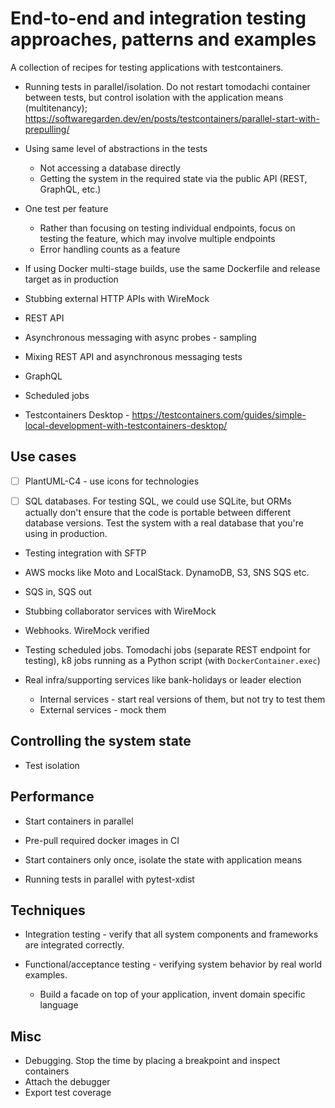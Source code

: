 # End-to-end and integration testing approaches, patterns and examples

A collection of recipes for testing applications with testcontainers.

- Running tests in parallel/isolation. Do not restart tomodachi container between tests,
  but control isolation with the application means (multitenancy);
  <https://softwaregarden.dev/en/posts/testcontainers/parallel-start-with-prepulling/>
- Using same level of abstractions in the tests
  - Not accessing a database directly
  - Getting the system in the required state via the public API (REST, GraphQL, etc.)
- One test per feature
  - Rather than focusing on testing individual endpoints,
    focus on testing the feature, which may involve multiple endpoints
  - Error handling counts as a feature
- If using Docker multi-stage builds, use the same Dockerfile and release
  target as in production
- Stubbing external HTTP APIs with WireMock
- REST API
- Asynchronous messaging with async probes - sampling
- Mixing REST API and asynchronous messaging tests
- GraphQL
- Scheduled jobs

- Testcontainers Desktop - <https://testcontainers.com/guides/simple-local-development-with-testcontainers-desktop/>

## Use cases

- [ ] PlantUML-C4 - use icons for technologies

- [ ] SQL databases. For testing SQL, we could use SQLite, but ORMs actually don't ensure that the code is portable between different database versions.
      Test the system with a real database that you're using in production.

- Testing integration with SFTP

- AWS mocks like Moto and LocalStack. DynamoDB, S3, SNS SQS etc.

- SQS in, SQS out

- Stubbing collaborator services with WireMock

- Webhooks. WireMock verified

- Testing scheduled jobs. Tomodachi jobs (separate REST endpoint for testing), k8 jobs running as a Python script (with `DockerContainer.exec`)

- Real infra/supporting services like bank-holidays or leader election
  - Internal services - start real versions of them, but not try to test them
  - External services - mock them

## Controlling the system state

- Test isolation

## Performance

- Start containers in parallel
- Pre-pull required docker images in CI
- Start containers only once, isolate the state with application means

- Running tests in parallel with pytest-xdist

## Techniques

- Integration testing - verify that all system components and frameworks are integrated correctly.

- Functional/acceptance testing - verifying system behavior by real world examples.
  - Build a facade on top of your application, invent domain specific language

## Misc

- Debugging. Stop the time by placing a breakpoint and inspect containers
- Attach the debugger
- Export test coverage
